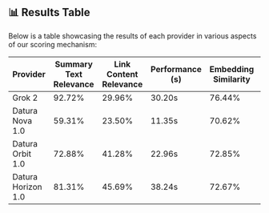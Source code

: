 ## 📊 Results Table

Below is a table showcasing the results of each provider in various aspects of our scoring mechanism:

| Provider            | Summary Text Relevance | Link Content Relevance             | Performance (s)  | Embedding Similarity   | Expected Answer Relevance 
|---------------------|------------------------|------------------------------------|------------------|------------------------|---------------------------
| Grok 2              | 92.72%                 | 29.96%                             | 30.20s           | 76.44%                 | 75.37%                    |
| Datura Nova 1.0     | 59.31%                 | 23.50%                             | 11.35s           | 70.62%                 | 63.46%                    |
| Datura Orbit 1.0    | 72.88%                 | 41.28%                             | 22.96s           | 72.85%                 | 66.52%                    |
| Datura Horizon 1.0  | 81.31%                 | 45.69%                             | 38.24s           | 72.67%                 | 66.50%                    |

